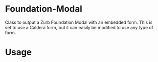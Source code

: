# Foundation-Modal
Class to output a Zurb Foundation Modal with an embedded form.
This is set to use a Caldera form, but it can easily be modified to use any type of form.

# Usage


